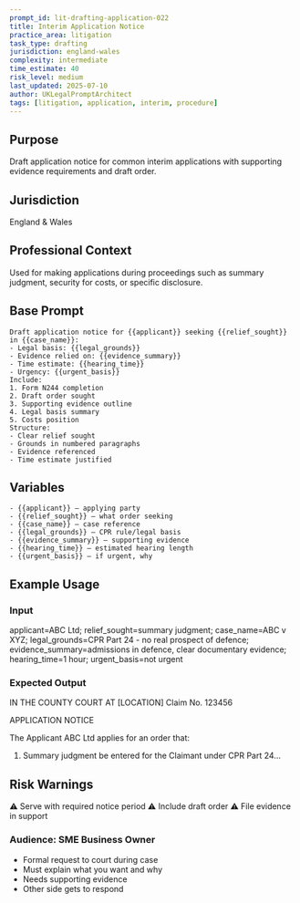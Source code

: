 ```yaml
---
prompt_id: lit-drafting-application-022
title: Interim Application Notice
practice_area: litigation
task_type: drafting
jurisdiction: england-wales
complexity: intermediate
time_estimate: 40
risk_level: medium
last_updated: 2025-07-10
author: UKLegalPromptArchitect
tags: [litigation, application, interim, procedure]
---
```


## Purpose
Draft application notice for common interim applications with supporting evidence requirements and draft order.

## Jurisdiction
England & Wales

## Professional Context
Used for making applications during proceedings such as summary judgment, security for costs, or specific disclosure.

## Base Prompt
```text
Draft application notice for {{applicant}} seeking {{relief_sought}} in {{case_name}}:
- Legal basis: {{legal_grounds}}
- Evidence relied on: {{evidence_summary}}
- Time estimate: {{hearing_time}}
- Urgency: {{urgent_basis}}
Include:
1. Form N244 completion
2. Draft order sought
3. Supporting evidence outline
4. Legal basis summary
5. Costs position
Structure:
- Clear relief sought
- Grounds in numbered paragraphs
- Evidence referenced
- Time estimate justified
```

## Variables
```text
- {{applicant}} – applying party
- {{relief_sought}} – what order seeking
- {{case_name}} – case reference
- {{legal_grounds}} – CPR rule/legal basis
- {{evidence_summary}} – supporting evidence
- {{hearing_time}} – estimated hearing length
- {{urgent_basis}} – if urgent, why
```

## Example Usage
### Input
applicant=ABC Ltd; relief_sought=summary judgment; case_name=ABC v XYZ; legal_grounds=CPR Part 24 - no real prospect of defence; evidence_summary=admissions in defence, clear documentary evidence; hearing_time=1 hour; urgent_basis=not urgent

### Expected Output
IN THE COUNTY COURT AT [LOCATION]
Claim No. 123456

APPLICATION NOTICE

The Applicant ABC Ltd applies for an order that:
1. Summary judgment be entered for the Claimant under CPR Part 24...

## Risk Warnings
⚠️ Serve with required notice period
⚠️ Include draft order
⚠️ File evidence in support

### Audience: SME Business Owner
- Formal request to court during case
- Must explain what you want and why
- Needs supporting evidence
- Other side gets to respond
